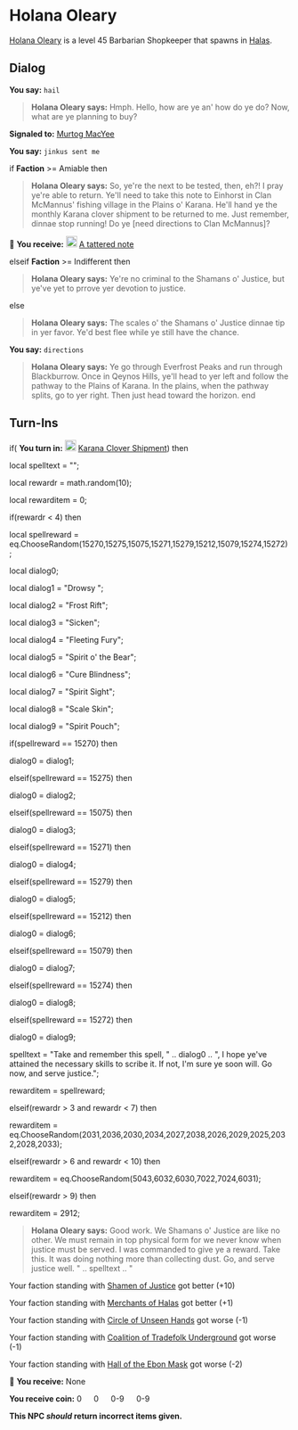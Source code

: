 # Holana Oleary



[Holana Oleary](/npc/29027) is a level 45 Barbarian Shopkeeper that spawns in [Halas](/zone/29).



## Dialog

**You say:** `hail`



>**Holana Oleary says:** Hmph. Hello, how are ye an' how do ye do? Now, what are ye planning to buy?


**Signaled to:**  [Murtog MacYee](/npc/29043)

**You say:** `jinkus sent me`



if **Faction** >= Amiable then 



>**Holana Oleary says:** So, ye're the next to be tested, then, eh?! I pray ye're able to return. Ye'll need to take this note to Einhorst in Clan McMannus' fishing village in the Plains o' Karana. He'll hand ye the monthly Karana clover shipment to be returned to me. Just remember, dinnae stop running! Do ye [need directions to Clan McMannus]?



 &#127873; **You receive:**  <img style="background:url(/static/icons/blank_slot.gif);width:20px;height:20px;" src="/static/icons/item_504.png" alt="" /> <a
                                href="/item/18831" data-url="18831" class="tooltip-link link">A tattered note</a>










elseif **Faction** >= Indifferent then



>**Holana Oleary says:** Ye're no criminal to the Shamans o' Justice, but ye've yet to prrove yer devotion to justice.


else



>**Holana Oleary says:** The scales o' the Shamans o' Justice dinnae tip in yer favor. Ye'd best flee while ye still have the chance.




**You say:** `directions`



>**Holana Oleary says:** Ye go through Everfrost Peaks and run through Blackburrow. Once in Qeynos Hills, ye'll head to yer left and follow the pathway to the Plains of Karana. In the plains, when the pathway splits, go to yer right. Then just head toward the horizon.
end



## Turn-Ins



if( **You turn in:** <img style="background:url(/static/icons/blank_slot.gif);width:20px;height:20px;" src="/static/icons/item_608.png" alt="" /> <a
                                href="/item/13962" data-url="13962" class="tooltip-link link">Karana Clover Shipment</a>) then



local spelltext = "";


local rewardr = math.random(10);


local rewarditem = 0;


if(rewardr  < 4) then







local spellreward = eq.ChooseRandom(15270,15275,15075,15271,15279,15212,15079,15274,15272);



local dialog0;



local dialog1 = "Drowsy ";



local dialog2 = "Frost Rift";



local dialog3 = "Sicken";



local dialog4 = "Fleeting Fury";



local dialog5 = "Spirit o' the Bear"; 



local dialog6 = "Cure Blindness";



local dialog7 = "Spirit Sight";



local dialog8 = "Scale Skin";



local dialog9 = "Spirit Pouch";



if(spellreward == 15270) then




dialog0 = dialog1;



elseif(spellreward == 15275) then




dialog0 = dialog2;



elseif(spellreward == 15075) then




dialog0 = dialog3;



elseif(spellreward == 15271) then




dialog0 = dialog4;



elseif(spellreward == 15279) then




dialog0 = dialog5;



elseif(spellreward == 15212) then




dialog0 = dialog6;



elseif(spellreward == 15079) then




dialog0 = dialog7;



elseif(spellreward == 15274) then




dialog0 = dialog8;



elseif(spellreward == 15272) then




dialog0 = dialog9;





spelltext = "Take and remember this spell, " .. dialog0 .. ", I hope ye've attained the necessary skills to scribe it.  If not, I'm sure ye soon will. Go now, and serve justice.";



rewarditem = spellreward;


elseif(rewardr > 3 and rewardr < 7) then



rewarditem = eq.ChooseRandom(2031,2036,2030,2034,2027,2038,2026,2029,2025,2032,2028,2033);



elseif(rewardr > 6 and rewardr < 10) then



rewarditem = eq.ChooseRandom(5043,6032,6030,7022,7024,6031);









elseif(rewardr > 9) then



rewarditem = 2912;





















>**Holana Oleary says:** Good work. We Shamans o' Justice are like no other. We must remain in top physical form for we never know when justice must be served. I was commanded to give ye a reward. Take this. It was doing nothing more than collecting dust. Go, and serve justice well.  " .. spelltext .. "





Your faction standing with [Shamen of Justice](/faction/327) got better (<span class='text-success'>+10</span>)










Your faction standing with [Merchants of Halas](/faction/328) got better (<span class='text-success'>+1</span>)










Your faction standing with [Circle of Unseen Hands](/faction/223) got worse (<span class='text-danger'>-1</span>)










Your faction standing with [Coalition of Tradefolk Underground](/faction/336) got worse (<span class='text-danger'>-1</span>)










Your faction standing with [Hall of the Ebon Mask](/faction/5009) got worse (<span class='text-danger'>-2</span>)










 &#127873; **You receive:** None 

**You receive coin:** 0 <img src='/static/icons/item_644.png' width='14' height='14'/> 0 <img src='/static/icons/item_645.png' width='14' height='14'/> 0-9 <img src='/static/icons/item_646.png' width='14' height='14'/> 0-9 <img src='/static/icons/item_647.png' width='14' height='14'/> 

**This NPC *should* return incorrect items given.**
